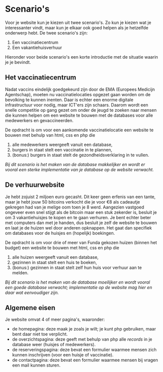 # Scenario's

Voor je website kun je kiezen uit twee scenario's. Zo kun je kiezen 
wat je interessanter vindt, maar kun je elkaar ook goed helpen als je 
hetzelfde onderwerp hebt. De twee scenario's zijn:

1) Een vaccinatiecentrum
2) Een vakantiehuisverhuur

Hieronder voor beide scenario's een korte introductie met de situatie
waarin je je bevindt.

## Het vaccinatiecentrum

Nadat vaccins eindelijk goedgekeurd zijn door de EMA (Europees Medicijn
Agentschap), moeten nu vaccinatielocaties opgezet gaan worden om de
bevolking te kunnen inenten. Daar is echter een enorme digitale 
infrastructuur voor nodig, maar ICT'ers zijn schaars. Daarom wordt een
snelle competitie op gang gezet om onder de jeugd te zoeken naar mensen
die kunnen helpen om een website te bouwen met de databases voor alle
medewerkers en gevaccineerden.

De opdracht is om voor een aankomende vaccinatielocatie een website
te bouwen met behulp van html, css en php die

1) alle medewerkers weergeeft vanuit een database,
2) burgers in staat stelt een vaccinatie in te plannen,
3) (bonus:) burgers in staat stelt de gezondheidsverklaring in te vullen.

*Bij dit scenario is het maken van de database makkelijker en wordt er
vooral een sterke implementatie van je database op de website verwacht.*

## De verhuurwebsite

Je hebt zojuist 2 miljoen euro gecasht. Dit keer geen erfenis van een
tante, maar je hebt jouw 50 bitcoins verkocht die je voor €8 als 
cadeautje gekregen had van je melige oom toen je 8 werd. Aangezien
vastgoed ongeveer even snel stijgt als de bitcoin maar een stuk
zekerder is, besluit je om 3 vakantiehuisjes te kopen en te gaan
verhuren. Je bent echter beter met computers dan met je handen, dus
besluit je zelf de website te bouwen en laat je de huizen wel door
anderen opknappen. Het gaat dan specifiek om databases voor de huisjes
en (hopelijk) boekingen.

De opdracht is om voor drie of meer van Funda gekozen huizen (binnen 
het budget) een website te bouwen met html, css en php die

1) alle huizen weergeeft vanuit een database,
2) gezinnen in staat stelt een huis te boeken,
3) (bonus:) gezinnen in staat stelt zelf hun huis voor verhuur aan te melden.

*Bij dit scenario is het maken van de database moeilijker en wordt vooral
een goede database verwacht; implementatie op de website mag hier en daar
wat eenvoudiger zijn.*

## Algemene eisen

Je website omvat 4 of meer pagina's, waaronder:
* de homepagina: deze maak je zoals je wilt; je kunt php gebruiken, maar bent daar niet toe verplicht.
* de overzichtspagina: deze geeft met behulp van php alle *records* in je database weer (huisjes of medewerkers).
* de reserveringspagina: deze bevat een formulier waarmee mensen zich kunnen inschrijven (voor een huisje of vaccinatie).
* de contactpagina: deze bevat een formulier waarmee mensen bij vragen een mail kunnen sturen.
